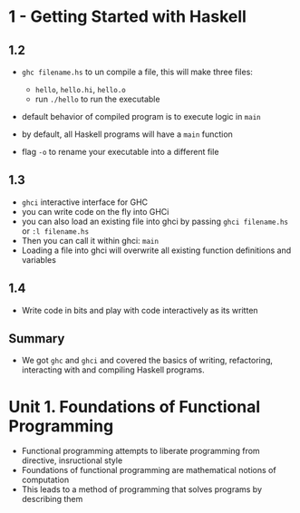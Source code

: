 # 1 - Getting Started with Haskell

## 1.2

- `ghc filename.hs` to un compile a file, this will make three files:
  - `hello`, `hello.hi`, `hello.o`
  - run `./hello` to run the executable
- default behavior of compiled program is to execute logic in `main`
- by default, all Haskell programs will have a `main` function

- flag `-o` to rename your executable into a different file

## 1.3

- `ghci` interactive interface for GHC
- you can write code on the fly into GHCi
- you can also load an existing file into ghci by passing `ghci filename.hs` or `:l filename.hs`
- Then you can call it within ghci: `main`
- Loading a file into ghci will overwrite all existing function definitions and variables

## 1.4

- Write code in bits and play with code interactively as its written

## Summary

- We got `ghc` and `ghci` and covered the basics of writing, refactoring, interacting with and compiling Haskell programs.

# Unit 1. Foundations of Functional Programming

- Functional programming attempts to liberate programming from directive, insructional style
- Foundations of functional programming are mathematical notions of computation
- This leads to a method of programming that solves programs by describing them
